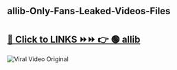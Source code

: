 
 ## allib-Only-Fans-Leaked-Videos-Files

# <h2><a href="https://mediaupload.pro?allib">🔗 Click to LINKS ⏩⏩ 👉 🟢 allib </a></h2>

<a href="https://mediaupload.pro?allib" rel="nofollow" data-target="animated-image.originalLink"><img src="https://i.ibb.co.com/xMMVF88/686577567.gif" alt="Viral Video Original" style="max-width: 100%; display: inline-block;" data-target="animated-image.originalImage"></a>